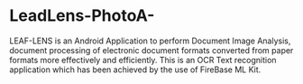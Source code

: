 # LeadLens-PhotoA-
LEAF-LENS is an Android Application to perform Document Image Analysis, document processing of electronic document formats converted from paper formats more effectively and efficiently. This is an OCR Text recognition application which has been achieved by the use of FireBase ML Kit.
